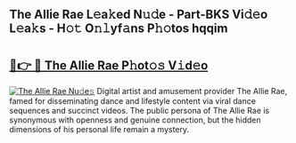 ## The Allie Rae L𝚎a𝚔ed N𝚞𝚍e - Part-BKS Vi𝚍𝚎o L𝚎a𝚔s - H𝚘𝚝 O𝚗𝚕yf𝚊ns P𝚑𝚘tos hqqim

# <h2><a href="http://kf53bgu.oniu.top/?m=The+Allie+Rae">🔗👉 🔴 The Allie Rae P𝚑ot𝚘𝚜 V𝚒d𝚎o</a></h2>

[![The Allie Rae Nu𝚍e𝚜](https://i.imgur.com/0qMVB7G.gif)](http://kf53bgu.oniu.top/?m=The+Allie+Rae)
Digital artist and amusement provider The Allie Rae, famed for disseminating dance and lifestyle content via viral dance sequences and succinct videos. The public persona of The Allie Rae is synonymous with openness and genuine connection, but the hidden dimensions of his personal life remain a mystery.  
